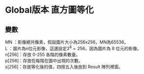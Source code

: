 # Global版本 直方圖等化
## 變數
MN    ：影像總共像素，假設圖片大小為256x256，MN為65536。  
L     ：圖片為n位元影像，這邊設定$2^8=256$，因為圖片為 8 位元的影像。  
n[256]：存放 0-255 各階的像素數量。  
p[256]：存放在每階在圖中出現的次數。  
s[256]：存放等化後的值，四捨五入後放到 Result 陣列裡面。  
